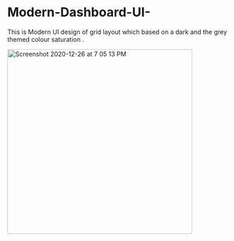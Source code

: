 # Modern-Dashboard-UI-
This is Modern UI design of grid layout which based on a dark and the grey themed colour saturation .

<img width="418" alt="Screenshot 2020-12-26 at 7 05 13 PM" src="https://user-images.githubusercontent.com/62813305/103152835-b23c1e80-47b1-11eb-8ac9-f79880f9e3dc.png">

